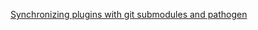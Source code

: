 [Synchronizing plugins with git submodules and pathogen](http://vimcasts.org/episodes/synchronizing-plugins-with-git-submodules-and-pathogen)
